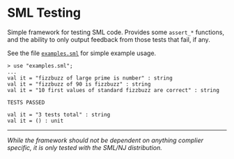 SML Testing
===========

Simple framework for testing SML code. 
Provides some `assert_*` functions, and the ability to only output feedback from those tests that fail, if any. 

See the file [`examples.sml`](https://github.com/kvalle/sml-testing/blob/master/examples.sml) for simple example usage.

	> use "examples.sml";
	... 
    val it = "fizzbuzz of large prime is number" : string
    val it = "fizzbuzz of 90 is fizzbuzz" : string
    val it = "10 first values of standard fizzbuzz are correct" : string
  
    TESTS PASSED
  
    val it = "3 tests total" : string
    val it = () : unit

----

*While the framework should not be dependent on anything complier specific, it is only tested with the SML/NJ distribution.*
